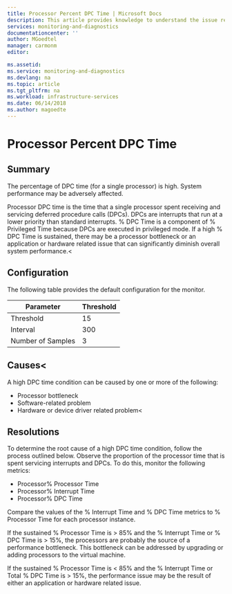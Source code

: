```yaml
---
title: Processor Percent DPC Time | Microsoft Docs
description: This article provides knowledge to understand the issue reported, what are the possible causes, and how to resolve the health issue identified by Azure Monitor VM Health.
services: monitoring-and-diagnostics
documentationcenter: ''
author: MGoedtel
manager: carmonm
editor: 

ms.assetid: 
ms.service: monitoring-and-diagnostics
ms.devlang: na
ms.topic: article
ms.tgt_pltfrm: na
ms.workload: infrastructure-services
ms.date: 06/14/2018
ms.author: magoedte
---
```


# Processor Percent DPC Time 

## Summary

The percentage of DPC time (for a single processor) is high. System performance may be adversely affected.

Processor DPC time is the time that a single processor spent receiving and servicing deferred procedure calls (DPCs). DPCs are interrupts that run at a lower priority than standard interrupts. % DPC Time is a component of % Privileged Time because DPCs are executed in privileged mode. If a high % DPC Time is sustained, there may be a processor bottleneck or an application or hardware related issue that can significantly diminish overall system performance.<

## Configuration

The following table provides the default configuration for the monitor.

|Parameter |Threshold |
|----------|----------|
|Threshold |15 |
|Interval |300 |
|Number of Samples |3 |

## Causes<

A high DPC time condition can be caused by one or more of the following:

- Processor bottleneck
- Software-related problem
- Hardware or device driver related problem<

## Resolutions

To determine the root cause of a high DPC time condition, follow the process outlined below. Observe the proportion of the processor time that is spent servicing interrupts and DPCs. To do this, monitor the following metrics:

- Processor\% Processor Time
- Processor\% Interrupt Time
- Processor\% DPC Time

Compare the values of the % Interrupt Time and % DPC Time metrics to % Processor Time for each processor instance.

If the sustained % Processor Time is > 85% and the % Interrupt Time or % DPC Time is > 15%, the processors are probably the source of a performance bottleneck. This bottleneck can be addressed by upgrading or adding processors to the virtual machine.

If the sustained % Processor Time is < 85% and the % Interrupt Time or Total % DPC Time is > 15%, the performance issue may be the result of either an application or hardware related issue.